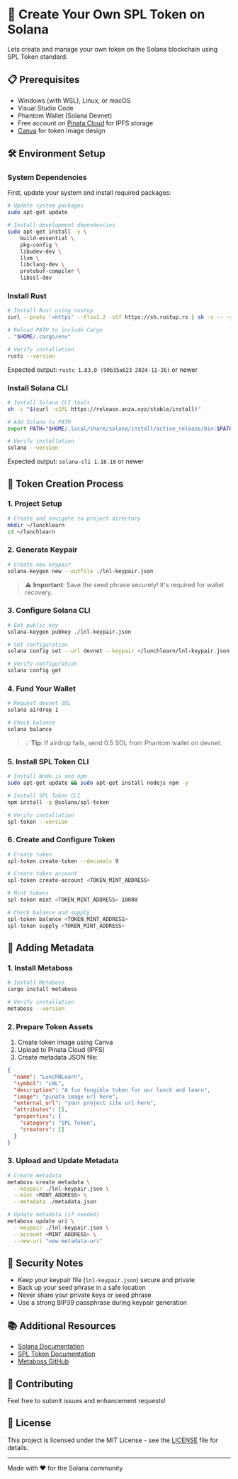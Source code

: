 # 🚀 Create Your Own SPL Token on Solana

Lets create and manage your own token on the Solana blockchain using SPL Token standard.

## 📋 Prerequisites

- Windows (with WSL), Linux, or macOS
- Visual Studio Code
- Phantom Wallet (Solana Devnet)
- Free account on [Pinata Cloud](https://pinata.cloud) for IPFS storage
- [Canva](https://canva.com) for token image design

## 🛠️ Environment Setup

### System Dependencies

First, update your system and install required packages:

```bash
# Update system packages
sudo apt-get update

# Install development dependencies
sudo apt-get install -y \
    build-essential \
    pkg-config \
    libudev-dev \
    llvm \
    libclang-dev \
    protobuf-compiler \
    libssl-dev
```

### Install Rust

```bash
# Install Rust using rustup
curl --proto '=https' --tlsv1.2 -sSf https://sh.rustup.rs | sh -s -- -y

# Reload PATH to include Cargo
. "$HOME/.cargo/env"

# Verify installation
rustc --version
```

Expected output: `rustc 1.83.0 (90b35a623 2024-11-26)` or newer

### Install Solana CLI

```bash
# Install Solana CLI tools
sh -c "$(curl -sSfL https://release.anza.xyz/stable/install)"

# Add Solana to PATH
export PATH="$HOME/.local/share/solana/install/active_release/bin:$PATH"

# Verify installation
solana --version
```

Expected output: `solana-cli 1.18.18` or newer

## 🎯 Token Creation Process

### 1. Project Setup

```bash
# Create and navigate to project directory
mkdir ~/lunchlearn
cd ~/lunchlearn
```

### 2. Generate Keypair

```bash
# Create new keypair
solana-keygen new --outfile ./lnl-keypair.json
```

> ⚠️ **Important**: Save the seed phrase securely! It's required for wallet recovery.

### 3. Configure Solana CLI

```bash
# Get public key
solana-keygen pubkey ./lnl-keypair.json

# Set configuration
solana config set --url devnet --keypair ~/lunchlearn/lnl-keypair.json

# Verify configuration
solana config get
```

### 4. Fund Your Wallet

```bash
# Request devnet SOL
solana airdrop 1

# Check balance
solana balance
```

> 💡 **Tip**: If airdrop fails, send 0.5 SOL from Phantom wallet on devnet.

### 5. Install SPL Token CLI

```bash
# Install Node.js and npm
sudo apt-get update && sudo apt-get install nodejs npm -y

# Install SPL Token CLI
npm install -g @solana/spl-token

# Verify installation
spl-token --version
```

### 6. Create and Configure Token

```bash
# Create token
spl-token create-token --decimals 9

# Create token account
spl-token create-account <TOKEN_MINT_ADDRESS>

# Mint tokens
spl-token mint <TOKEN_MINT_ADDRESS> 10000

# Check balance and supply
spl-token balance <TOKEN_MINT_ADDRESS>
spl-token supply <TOKEN_MINT_ADDRESS>
```

## 🎨 Adding Metadata

### 1. Install Metaboss

```bash
# Install Metaboss
cargo install metaboss

# Verify installation
metaboss --version
```

### 2. Prepare Token Assets

1. Create token image using Canva
2. Upload to Pinata Cloud (IPFS)
3. Create metadata JSON file:

```json
{
  "name": "LunchNLearn",
  "symbol": "LNL",
  "description": "A fun fungible token for our lunch and learn",
  "image": "pinata image url here",
  "external_url": "your project site url here",
  "attributes": [],
  "properties": {
    "category": "SPL Token",
    "creators": []
  }
}
```

### 3. Upload and Update Metadata

```bash
# Create metadata
metaboss create metadata \
  --keypair ./lnl-keypair.json \
  --mint <MINT_ADDRESS> \
  --metadata ./metadata.json

# Update metadata (if needed)
metaboss update uri \
  --keypair ./lnl-keypair.json \
  --account <MINT_ADDRESS> \
  --new-uri "new-metadata-uri"
```

## 🔑 Security Notes

- Keep your keypair file (`lnl-keypair.json`) secure and private
- Back up your seed phrase in a safe location
- Never share your private keys or seed phrase
- Use a strong BIP39 passphrase during keypair generation

## 📚 Additional Resources

- [Solana Documentation](https://docs.solana.com)
- [SPL Token Documentation](https://spl.solana.com/token)
- [Metaboss GitHub](https://github.com/samuelvanderwaal/metaboss)

## 🤝 Contributing

Feel free to submit issues and enhancement requests!

## 📝 License

This project is licensed under the MIT License - see the [LICENSE](LICENSE) file for details.

---

Made with ❤️ for the Solana community

